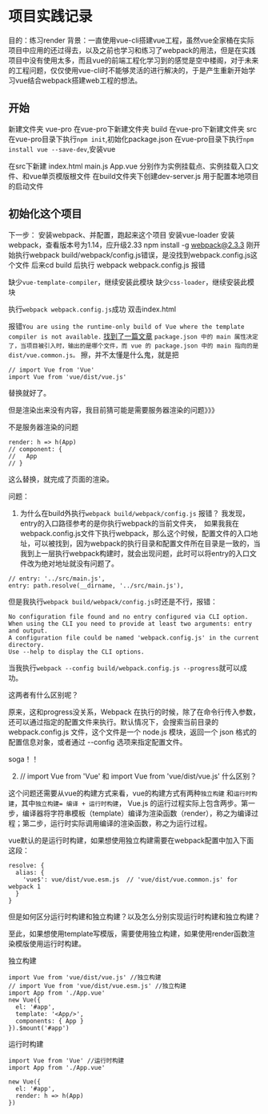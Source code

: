 # 项目实践记录

目的：练习render
背景：一直使用vue-cli搭建vue工程，虽然vue全家桶在实际项目中应用的还过得去，以及之前也学习和练习了webpack的用法，但是在实践项目中没有使用太多，而且vue的前端工程化学习到的感觉是空中楼阁，对于未来的工程问题，仅仅使用vue-cli时不能够灵活的进行解决的，于是产生重新开始学习vue结合webpack搭建web工程的想法。

## 开始
新建文件夹 vue-pro
在vue-pro下新建文件夹 build
在vue-pro下新建文件夹 src
在vue-pro目录下执行`npm init`,初始化package.json
在vue-pro目录下执行`npm install vue --save-dev`,安装vue

在src下新建 index.html main.js App.vue 分别作为实例挂载点、实例挂载入口文件、和vue单页模版根文件
在build文件夹下创建dev-server.js 用于配置本地项目的启动文件

## 初始化这个项目
下一步： 安装webpack、并配置，跑起来这个项目
安装vue-loader
安装webpack，查看版本号为1.14，应升级2.33 npm install -g webpack@2.3.3
刚开始执行webpack build/webpack/config.js错误，是没找到webpack.config.js这个文件
后来cd build 后执行 webpack webpack.config.js 报错

缺少`vue-template-compiler`，继续安装此模块
缺少`css-loader`，继续安装此模块

执行`webpack webpack.config.js`成功 双击index.html

报错`You are using the runtime-only build of Vue where the template compiler is not available.`
[找到了一篇文章](https://zhuanlan.zhihu.com/p/22115243)
`package.json 中的 main 属性决定了，当项目被引入时，输出的是哪个文件，而 vue 的 package.json 中的 main 指向的是 dist/vue.common.js。`
 擦，并不太懂是什么鬼，就是把

 ```
 // import Vue from 'Vue'
 import Vue from 'vue/dist/vue.js'
 ```
 替换就好了。

 但是渲染出来没有内容，我目前猜可能是需要服务器渲染的问题》》》

 不是服务器渲染的问题

 ```
 render: h => h(App)
 // component: {
 //   App
 // }
 ```

 这么替换，就完成了页面的渲染。



 问题：

 1. 为什么在build外执行`webpack build/webpack/config.js` 报错？
  我发现，entry的入口路径参考的是你执行webpack的当前文件夹，　如果我我在webpack.config.js文件下执行webpack，那么这个时候，配置文件的入口地址，可以被找到，因为webpack的执行目录和配置文件所在目录是一致的，当我到上一层执行webpack构建时，就会出现问题，此时可以将entry的入口文件改为绝对地址就没有问题了。
```
// entry: '../src/main.js',
entry: path.resolve(__dirname, '../src/main.js'),
```
但是我执行`webpack build/webpack/config.js`时还是不行，报错：
```
No configuration file found and no entry configured via CLI option.
When using the CLI you need to provide at least two arguments: entry and output.
A configuration file could be named 'webpack.config.js' in the current directory.
Use --help to display the CLI options.
```
当我执行`webpack --config build/webpack.config.js --progress`就可以成功。

这两者有什么区别呢？

原来，这和progress没关系，Webpack 在执行的时候，除了在命令行传入参数，还可以通过指定的配置文件来执行。默认情况下，会搜索当前目录的 webpack.config.js 文件，这个文件是一个 node.js 模块，返回一个 json 格式的配置信息对象，或者通过 --config 选项来指定配置文件。

soga！！

 2. // import Vue from 'Vue' 和 import Vue from 'vue/dist/vue.js' 什么区别？

 这个问题还需要从vue的构建方式来看，vue的构建方式有两种`独立构建` 和`运行时构建`，其中`独立构建= 编译 + 运行时构建`，
 Vue.js 的运行过程实际上包含两步。第一步，编译器将字符串模板（template）编译为渲染函数（render），称之为编译过程；第二步，运行时实际调用编译的渲染函数，称之为运行过程。

 vue默认的是运行时构建，如果想使用独立构建需要在webpack配置中加入下面这段：
 ```
 resolve: {
   alias: {
     'vue$': vue/dist/vue.esm.js  // 'vue/dist/vue.common.js' for webpack 1
   }
 }

 ```
 但是如何区分运行时构建和独立构建？以及怎么分别实现运行时构建和独立构建？

 至此，如果想使用template写模版，需要使用独立构建，如果使用render函数渲染模版使用运行时构建。

独立构建

```
import Vue from 'vue/dist/vue.js' //独立构建
// import Vue from 'vue/dist/vue.esm.js' //独立构建
import App from './App.vue'
new Vue({
  el: '#app',
  template: '<App/>',
  components: { App }
}).$mount('#app')

```
运行时构建

```
import Vue from 'Vue' //运行时构建
import App from './App.vue'

new Vue({
  el: '#app',
  render: h => h(App)
})

```
